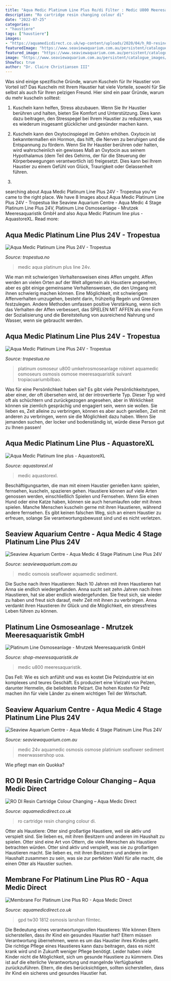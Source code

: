 ```yaml
---
title: "Aqua Medic Platinum Line Plus Ro/di Filter : Medic U800 Meeresaquaristik"
description: "Ro cartridge resin changing colour di"
date: "2022-07-25"
categories:
- "haustiere"
tags: ["haustiere"]
images:
- "https://aquamedicdirect.co.uk/wp-content/uploads/2020/04/h_RO-resincartridge_15716630012.png"
featuredImage: "https://www.seaviewaquarium.com.au/persistent/catalogue_images/products/rocartridges4stage.png"
featured_image: "https://www.seaviewaquarium.com.au/persistent/catalogue_images/products/ro4stagegauge.png"
image: "https://www.seaviewaquarium.com.au/persistent/catalogue_images/products/rocartridges4stage.png"
ShowToc: true
author: "Dr. Claire Christiansen III"
---
```



Was sind einige spezifische Gründe, warum Kuscheln für Ihr Haustier von Vorteil ist?
Das Kuscheln mit Ihrem Haustier hat viele Vorteile, sowohl für Sie selbst als auch für Ihren pelzigen Freund. Hier sind ein paar Gründe, warum du mehr kuscheln solltest:
1. Kuscheln kann helfen, Stress abzubauen. Wenn Sie Ihr Haustier berühren und halten, bieten Sie Komfort und Unterstützung. Dies kann dazu beitragen, den Stresspegel bei Ihrem Haustier zu reduzieren, was es wiederum insgesamt glücklicher und gesünder machen kann.

2. Kuscheln kann den Oxytocinspiegel im Gehirn erhöhen. Oxytocin ist bekanntermaßen ein Hormon, das hilft, die Nerven zu beruhigen und die Entspannung zu fördern. Wenn Sie Ihr Haustier berühren oder halten, wird wahrscheinlich ein gewisses Maß an Oxytocin aus seinem Hypothalamus (dem Teil des Gehirns, der für die Steuerung der Körperbewegungen verantwortlich ist) freigesetzt. Dies kann bei Ihrem Haustier zu einem Gefühl von Glück, Traurigkeit oder Gelassenheit führen.

3.

	

		
searching about Aqua Medic Platinum Line Plus 24V - Tropestua you've came to the right place. We have 8 Images about Aqua Medic Platinum Line Plus 24V - Tropestua like Seaview Aquarium Centre - Aqua Medic 4 Stage Platinum Line Plus 24V, Platinum Line Osmoseanlage - Mrutzek Meeresaquaristik GmbH and also Aqua Medic Platinum line plus - AquastoreXL. Read more:
		
    
## Aqua Medic Platinum Line Plus 24V - Tropestua

<img loading=lazy src="https://image.izettle.com/product/1600x1600/ueji4LNcEee4ajqL0aL8rg-svvAmC9ZEeuRtAckqRlVlA.png" onerror="this.onerror=null;this.src='https://tse2.mm.bing.net/th?id=OIP.Xy40k3v5DgAYj81cceufywHaHa&amp;pid=15.1';" alt="Aqua Medic Platinum Line Plus 24V - Tropestua">

_Source: tropestua.no_

>medic aqua platinum plus line 24v. 

	

Wie man mit schwierigen Verhaltensweisen eines Affen umgeht.
Affen werden an vielen Orten auf der Welt allgemein als Haustiere angesehen, aber es gibt einige gemeinsame Verhaltensweisen, die den Umgang mit ihnen schwierig machen können. Eine Möglichkeit, mit schwierigem Affenverhalten umzugehen, besteht darin, frühzeitig Regeln und Grenzen festzulegen. Andere Methoden umfassen positive Verstärkung, wenn sich das Verhalten der Affen verbessert, das SPIELEN MIT AFFEN als eine Form der Sozialisierung und die Bereitstellung von ausreichend Nahrung und Wasser, wenn sie gebraucht werden.

    
## Aqua Medic Platinum Line Plus 24V - Tropestua

<img loading=lazy src="https://image.izettle.com/product/1600x1600/ueji4LNcEee4ajqL0aL8rg-syrlxi9ZEeuSNmVIeTZHzw.png" onerror="this.onerror=null;this.src='https://tse4.mm.bing.net/th?id=OIP.vc81pdmKJj6K9mQiokRp6gHaHa&amp;pid=15.1';" alt="Aqua Medic Platinum Line Plus 24V - Tropestua">

_Source: tropestua.no_

>platinum osmoseur u800 umkehrosmoseanlage robinet aquamedic osmoseurs osmosis osmose meeresaquaristik suivant tropiacuariumbilbao. 

	

Was für eine Persönlichkeit haben sie?
Es gibt viele Persönlichkeitstypen, aber einer, der oft übersehen wird, ist der introvertierte Typ. Dieser Typ wird oft als schüchtern und zurückgezogen angesehen, aber in Wirklichkeit können sie ziemlich gesprächig und engagiert sein, wenn sie wollen. Sie lieben es, Zeit alleine zu verbringen, können es aber auch genießen, Zeit mit anderen zu verbringen, wenn sie die Möglichkeit dazu haben. Wenn Sie jemanden suchen, der locker und bodenständig ist, würde diese Person gut zu Ihnen passen!

    
## Aqua Medic Platinum Line Plus - AquastoreXL

<img loading=lazy src="https://cdn.webshopapp.com/shops/6950/files/108088508/400x400x2/aqua-medic-platinum-line-plus.jpg" onerror="this.onerror=null;this.src='https://tse4.mm.bing.net/th?id=OIP.4zb6OgQPayn-Zljj5l65bQAAAA&amp;pid=15.1';" alt="Aqua Medic Platinum line plus - AquastoreXL">

_Source: aquastorexl.nl_

>medic aquastorexl. 

	

Beschäftigungsarten, die man mit einem Haustier genießen kann: spielen, fernsehen, kuscheln, spazieren gehen.
Haustiere können auf viele Arten genossen werden, einschließlich Spielen und Fernsehen. Wenn Sie einen Hund oder eine Katze haben, können sie auch herumlaufen oder mit ihnen spielen. Manche Menschen kuscheln gerne mit ihren Haustieren, während andere fernsehen. Es gibt keinen falschen Weg, sich an einem Haustier zu erfreuen, solange Sie verantwortungsbewusst sind und es nicht verletzen.

    
## Seaview Aquarium Centre - Aqua Medic 4 Stage Platinum Line Plus 24V

<img loading=lazy src="https://www.seaviewaquarium.com.au/persistent/catalogue_images/products/rocartridges4stage.png" onerror="this.onerror=null;this.src='https://tse4.mm.bing.net/th?id=OIP.rgleOodZxjvMzxnpbXzLbgHaE_&amp;pid=15.1';" alt="Seaview Aquarium Centre - Aqua Medic 4 Stage Platinum Line Plus 24V">

_Source: seaviewaquarium.com.au_

>medic osmosis seaflower aquamedic sediment. 

	

Die Suche nach ihren Haustieren: Nach 10 Jahren mit ihren Haustieren hat Anna sie endlich wiedergefunden.
Anna sucht seit zehn Jahren nach ihren Haustieren, hat sie aber endlich wiedergefunden. Sie freut sich, sie wieder zu haben und freut sich darauf, mehr Zeit mit ihnen zu verbringen. Anna verdankt ihren Haustieren ihr Glück und die Möglichkeit, ein stressfreies Leben führen zu können.

    
## Platinum Line Osmoseanlage - Mrutzek Meeresaquaristik GmbH

<img loading=lazy src="https://www.shop-meeresaquaristik.de/images/product_images/popup_images/24286_4.jpg" onerror="this.onerror=null;this.src='https://tse3.mm.bing.net/th?id=OIP.NvO05PHaSt0LwK6KJpEJ-wHaHa&amp;pid=15.1';" alt="Platinum Line Osmoseanlage - Mrutzek Meeresaquaristik GmbH">

_Source: shop-meeresaquaristik.de_

>medic u800 meeresaquaristik. 

	

Das Fell: Wie es sich anfühlt und was es kostet
Die Pelzindustrie ist ein komplexes und teures Geschäft. Es produziert eine Vielzahl von Pelzen, darunter Hermelin, die beliebteste Pelzart. Die hohen Kosten für Pelz machen ihn für viele Länder zu einem wichtigen Teil der Wirtschaft.

    
## Seaview Aquarium Centre - Aqua Medic 4 Stage Platinum Line Plus 24V

<img loading=lazy src="https://www.seaviewaquarium.com.au/persistent/catalogue_images/products/ro4stagegauge.png" onerror="this.onerror=null;this.src='https://tse1.mm.bing.net/th?id=OIP.fxvqPX6KL86LgQlnXrhb9gHaHa&amp;pid=15.1';" alt="Seaview Aquarium Centre - Aqua Medic 4 Stage Platinum Line Plus 24V">

_Source: seaviewaquarium.com.au_

>medic 24v aquamedic osmosis osmose platinium seaflower sediment meerwassershop uoa. 

	

Wie pflegt man ein Quokka?

    
## RO DI Resin Cartridge Colour Changing – Aqua Medic Direct

<img loading=lazy src="https://aquamedicdirect.co.uk/wp-content/uploads/2020/04/h_RO-resincartridge_15716630012.png" onerror="this.onerror=null;this.src='https://tse3.mm.bing.net/th?id=OIP.kBY9VeV_lwh_Ge-Q20efEQHaV7&amp;pid=15.1';" alt="RO DI Resin Cartridge Colour Changing – Aqua Medic Direct">

_Source: aquamedicdirect.co.uk_

>ro cartridge resin changing colour di. 

	

Otter als Haustiere: Otter sind großartige Haustiere, weil sie aktiv und verspielt sind. Sie lieben es, mit ihren Besitzern und anderen im Haushalt zu spielen.
Otter sind eine Art von Ottern, die viele Menschen als Haustiere betrachten würden. Otter sind aktiv und verspielt, was sie zu großartigen Haustieren macht. Sie lieben es, mit ihren Besitzern und anderen im Haushalt zusammen zu sein, was sie zur perfekten Wahl für alle macht, die einen Otter als Haustier suchen.

    
## Membrane For Platinum Line Plus RO - Aqua Medic Direct

<img loading=lazy src="https://aquamedicdirect.co.uk/wp-content/uploads/2019/03/RO-Mem.jpg" onerror="this.onerror=null;this.src='https://tse2.mm.bing.net/th?id=OIP.1ohkry0ZAtGBl3Ks2rvNvAAAAA&amp;pid=15.1';" alt="Membrane For Platinum Line Plus RO - Aqua Medic Direct">

_Source: aquamedicdirect.co.uk_

>gpd tw30 1812 osmosis lanshan filmtec. 

	

Die Bedeutung eines verantwortungsvollen Haustieres: Wie können Eltern sicherstellen, dass ihr Kind ein gesundes Haustier hat?
Eltern müssen Verantwortung übernehmen, wenn es um das Haustier ihres Kindes geht. Die richtige Pflege eines Haustieres kann dazu beitragen, dass es nicht krank wird und in Zukunft weniger Pflege benötigt. Leider haben viele Kinder nicht die Möglichkeit, sich um gesunde Haustiere zu kümmern. Dies ist auf die elterliche Verantwortung und mangelnde Verfügbarkeit zurückzuführen. Eltern, die dies berücksichtigen, sollten sicherstellen, dass ihr Kind ein sicheres und gesundes Haustier hat.

